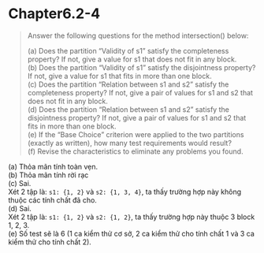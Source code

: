 # Chapter6.2-4

>Answer the following questions for the method intersection() below:
>
>(a) Does the partition “Validity of s1” satisfy the completeness property? If not, give a value for s1 that does not fit in any block.\
> (b) Does the partition “Validity of s1” satisfy the disjointness property? If not, give a value for s1 that fits in more than one block.\
> (c) Does the partition “Relation between s1 and s2” satisfy the completeness property? If not, give a pair of values for s1 and s2 that does not fit in any block.\
> (d) Does the partition “Relation between s1 and s2” satisfy the disjointness property? If not, give a pair of values for s1 and s2 that fits in more than one block.\
> (e) If the “Base Choice” criterion were applied to the two partitions (exactly as written), how many test requirements would result?\
> (f) Revise the characteristics to eliminate any problems you found.

(a) Thỏa mãn tính toàn vẹn. \
(b) Thỏa mãn tính rời rạc \
(c) Sai. \
Xét 2 tập là: ```s1: {1, 2}``` và ```s2: {1, 3, 4}```, ta thấy trường hợp này không thuộc các tính chất đã cho. \
(d) Sai. \
Xét 2 tập là: ```s1: {1, 2}``` và ```s2: {1, 2}```, ta thấy trường hợp này thuộc 3 block 1, 2, 3. \
(e) Số test sẽ là 6 (1 ca kiểm thử cơ sở, 2 ca kiểm thử cho tính chất 1 và 3 ca kiểm thử cho tính chất 2).
